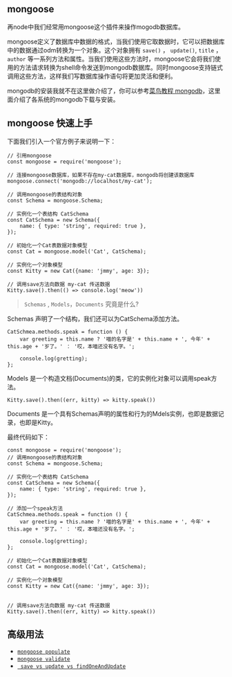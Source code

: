 ## mongoose

再node中我们经常用mongoose这个插件来操作mogodb数据库。

mongoose定义了数据库中数据的格式，当我们使用它取数据时，它可以把数据库中的数据通过odm转换为一个对象。这个对象拥有 `save()` ， `update()`, `title` ，  `author` 等一系列方法和属性。当我们使用这些方法时，mongoose它会将我们使用的方法请求转换为shell命令发送到mongodb数据库。同时mongoose支持链式调用这些方法，这样我们写数据库操作语句将更加灵活和便利。

mongodb的安装我就不在这里做介绍了，你可以参考[菜鸟教程 mongodb](http://www.runoob.com/mongodb/mongodb-tutorial.html)，这里面介绍了各系统的mongodb下载与安装。

## mongoose 快速上手

下面我们引入一个官方例子来说明一下：

```
// 引用mongoose
const mongoose = require('mongoose');

// 连接mongoose数据库，如果不存在my-cat数据库，mongodb将创建该数据库
mongoose.connect('mongodb://localhost/my-cat');

// 调用mongoose的表结构对象
const Schema = mongoose.Schema;

// 实例化一个表结构 CatSchema
const CatSchema = new Schema({
	name: { type: 'string', required: true },
});

// 初始化一个Cat表数据对象模型
const Cat = mongoose.model('Cat', CatSchema);

// 实例化一个对象模型
const Kitty = new Cat({name: 'jmmy', age: 3});

// 调用save方法向数据 my-cat 传送数据 
Kitty.save().then(() => console.log('meow'))

```

> `Schemas` , `Models`，`Documents` 究竟是什么?

Schemas 声明了一个结构，我们还可以为CatSchema添加方法。

```
CatSchmea.methods.speak = function () {
	var greeting = this.name ? '喵的名字是' + this.name + ', 今年' + this.age + '岁了。' ： '哎，本喵还没有名字。';

	console.log(gretting);
};

```

Models 是一个构造文档(Documents)的类，它的实例化对象可以调用speak方法。

```
Kitty.save().then((err, kitty) => kitty.speak())
```

Documents 是一个具有Schemas声明的属性和行为的Mdels实例，也即是数据记录，也即是Kitty。

最终代码如下：

```
const mongoose = require('mongoose');
// 调用mongoose的表结构对象
const Schema = mongoose.Schema;

// 实例化一个表结构 CatSchema
const CatSchema = new Schema({
	name: { type: 'string', required: true },
});

// 添加一个speak方法
CatSchmea.methods.speak = function () {
	var greeting = this.name ? '喵的名字是' + this.name + ', 今年' + this.age + '岁了。' ： '哎，本喵还没有名字。';

	console.log(gretting);
};

// 初始化一个Cat表数据对象模型
const Cat = mongoose.model('Cat', CatSchema);

// 实例化一个对象模型
const Kitty = new Cat({name: 'jmmy', age: 3});


// 调用save方法向数据 my-cat 传送数据 
Kitty.save().then((err, kitty) => kitty.speak())
```

## 高级用法

* [` mongoose populate `](./mongoose.populate.md)
* [` mongoose validate `](./mongoose.validate.md)
* [` save vs update vs findOneAndUpdate`](./mongoose.save.update.md)
